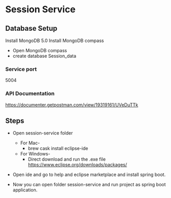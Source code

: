 # Session Service 

## Database Setup 

Install MongoDB 5.0
Install MongoDB compass

- Open MongoDB compass
- create database Session_data

### Service port 

5004

### API Documentation

https://documenter.getpostman.com/view/19319161/UVeDuTTk

## Steps

* Open session-service folder
	* For Mac- 
		* brew cask install eclipse-ide
	* For Windows-
		* Direct download and run the .exe file
			https://www.eclipse.org/downloads/packages/

* Open ide and go to help and eclipse marketplace and install spring boot. 
* Now you can open folder session-service and run project as spring boot application.



